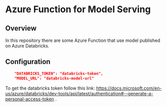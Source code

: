 Azure Function for Model Serving
====
## Overview
In this repository there are some Azure Function that use model published on Azure Databricks. 

## Configuration
``` json
    "DATABRICKS_TOKEN": "databricks-token",
    "MODEL_URL": "databricks-model-url" 
```

To get the databricks token follow this link: https://docs.microsoft.com/en-us/azure/databricks/dev-tools/api/latest/authentication#--generate-a-personal-access-token .
